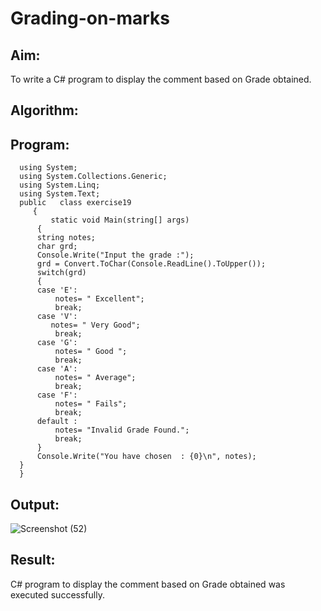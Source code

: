 # Grading-on-marks

## Aim:
  To write a C# program to display the comment based on Grade obtained.

## Algorithm:

## Program:

~~~~~~~~~~~~~~
  using System;
  using System.Collections.Generic;
  using System.Linq;
  using System.Text; 
  public   class exercise19
     {
         static void Main(string[] args)
      {
      string notes;
      char grd;
      Console.Write("Input the grade :");
      grd = Convert.ToChar(Console.ReadLine().ToUpper());
      switch(grd)
      {
      case 'E':
          notes= " Excellent";
          break;
      case 'V':
         notes= " Very Good";
          break;
      case 'G':
          notes= " Good ";
          break;
      case 'A':
          notes= " Average";
          break;
      case 'F':
          notes= " Fails";
          break;
      default :
          notes= "Invalid Grade Found.";
          break;
      }
      Console.Write("You have chosen  : {0}\n", notes);
  } 
  }
~~~~~~~~~~~~~~~

## Output:
![Screenshot (52)](https://user-images.githubusercontent.com/75235759/163829029-4e4342cd-599f-42e6-a17f-f8cdeffb1e8b.png)


## Result:
C# program to display the comment based on Grade obtained was executed successfully.
